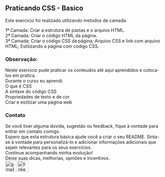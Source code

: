<h2>Praticando CSS - Basico</h2>
<div>
    <p>Este exercicio foi realizado utilizando metodos de camada.</p>
        1ª Camada: Criar a estrutura de pastas e o arquivo HTML.<br>
        2ª Camada: Criar o código HTML da página.<br>
        3ª Camada: Criar o código CSS da página; Arquivo CSS e link com arquivo HTML; Estilizando a página com código CSS.<br> 

</div>
<h3>Observação:</h3>
<div>
    Neste exercicio pude praticar os conteudos até aqui aprendidos e coloca-los em pratica.<br>
    Durante o curso eu aprendi:<br>
    O que é CSS<br>
    A sintaxe do código CSS<br>
    Propriedades de texto e de cor<br>
    Criar e estilizar uma página web<br>
</div>
<div>
 <h3>Contato</h3>
  Se você tiver alguma dúvida, sugestão ou feedback, fique à vontade para entrar em contato comigo.
  <br>
  Espero que esta estrutura básica ajude você a criar o seu README. Sinta-se à vontade para personalizá-lo e adicionar informações adicionais que sejam relevantes para os seus exercícios.<br>
  Continue acompanhando minha evolução!<br>
  Deixe suas dicas, melhorias, opniões e incentivos.<br>
  <a href="mailto:adrianomatilde@gmail.com" target="_blank"><img src="https://img.shields.io/static/v1?message=Gmail&logo=gmail&label=&color=D14836&logoColor=white&labelColor=&style=for-the-badge" height="35" alt="gmail logo"></a>
  <a href="https://www.linkedin.com/in/adrianomsj/" target="_blank">
    <img src="https://img.shields.io/static/v1?message=LinkedIn&logo=linkedin&label=&color=0077B5&logoColor=white&labelColor=&style=for-the-badge" height="35" alt="linkedin logo"  />
  </a>
</div>
